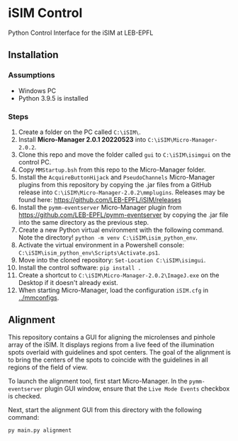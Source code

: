 # iSIM Control

Python Control Interface for the iSIM at LEB-EPFL

## Installation

### Assumptions

- Windows PC
- Python 3.9.5 is installed

### Steps

1. Create a folder on the PC called `C:\iSIM\`.
1. Install **Micro-Manager 2.0.1 20220523** into `C:\iSIM\Micro-Manager-2.0.2`.
1. Clone this repo and move the folder called `gui` to `C:\iSIM\isimgui` on the control PC.
1. Copy `MMStartup.bsh` from this repo to the Micro-Manager folder.
1. Install the `AcquireButtonHijack` and `PseudoChannels` Micro-Manager plugins from this repository by copying the .jar files from a GitHub release into `C:\iSIM\Micro-Manager-2.0.2\mmplugins`. Releases may be found here: https://github.com/LEB-EPFL/iSIM/releases
1. Install the `pymm-eventserver` Micro-Manager plugin from https://github.com/LEB-EPFL/pymm-eventserver by copying the .jar file into the same directory as the previous step.
1. Create a new Python virtual environment with the following command. Note the directory! `python -m venv C:\iSIM\isim_python_env`.
1. Activate the virtual environment in a Powershell console: `C:\iSIM\isim_python_env\Scripts\Activate.ps1`.
1. Move into the cloned repository: `Set-Location C:\iSIM\isimgui`.
1. Install the control software: `pip install .`
1. Create a shortcut to `C:\iSIM\Micro-Manager-2.0.2\ImageJ.exe` on the Desktop if it doesn't already exist.
1. When starting Micro-Manager, load the configuration `iSIM.cfg` in [../mmconfigs](../mm-configs).

## Alignment

This repository contains a GUI for aligning the microlenses and pinhole array of the iSIM. It displays regions from a live feed of the illumination spots overlaid with guidelines and spot centers. The goal of the alignment is to bring the centers of the spots to coincide with the guidelines in all regions of the field of view.

To launch the alignment tool, first start Micro-Manager. In the `pymm-eventserver` plugin GUI window, ensure that the `Live Mode Events` checkbox is checked.

Next, start the alignment GUI from this directory with the following command:

```console
py main.py alignment
```
